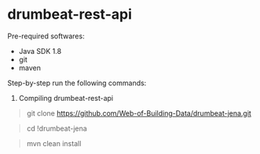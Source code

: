 # drumbeat-rest-api

Pre-required softwares:
* Java SDK 1.8
* git
* maven


Step-by-step run the following commands:

1) Compiling drumbeat-rest-api

>git clone https://github.com/Web-of-Building-Data/drumbeat-jena.git

>cd !drumbeat-jena

>mvn clean install
